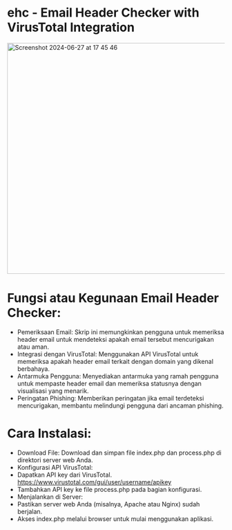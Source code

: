 # ehc - Email Header Checker with VirusTotal Integration

<img width="534" alt="Screenshot 2024-06-27 at 17 45 46" src="https://github.com/it-t4mpan/ehc/assets/168879273/a6d5781a-c22e-4717-ba4b-07d0faa2f01b">

# Fungsi atau Kegunaan Email Header Checker:

- Pemeriksaan Email: Skrip ini memungkinkan pengguna untuk memeriksa header email untuk mendeteksi apakah email tersebut mencurigakan atau aman.
- Integrasi dengan VirusTotal: Menggunakan API VirusTotal untuk memeriksa apakah header email terkait dengan domain yang dikenal berbahaya.
- Antarmuka Pengguna: Menyediakan antarmuka yang ramah pengguna untuk mempaste header email dan memeriksa statusnya dengan visualisasi yang menarik.
- Peringatan Phishing: Memberikan peringatan jika email terdeteksi mencurigakan, membantu melindungi pengguna dari ancaman phishing.

# Cara Instalasi:

- Download File: Download dan simpan file index.php dan process.php di direktori server web Anda.
- Konfigurasi API VirusTotal:
- Dapatkan API key dari VirusTotal. https://www.virustotal.com/gui/user/username/apikey
- Tambahkan API key ke file process.php pada bagian konfigurasi.
- Menjalankan di Server:
- Pastikan server web Anda (misalnya, Apache atau Nginx) sudah berjalan.
- Akses index.php melalui browser untuk mulai menggunakan aplikasi.

